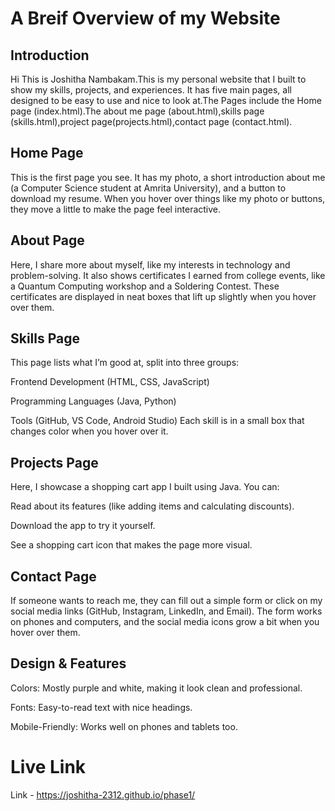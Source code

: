 # A Breif Overview of my Website
## Introduction
Hi This is Joshitha Nambakam.This is my personal website that I built to show my skills, projects, and experiences. It has five main pages, all designed to be easy to use and nice to look at.The Pages include the Home page (index.html).The about me page (about.html),skills page (skills.html),project page(projects.html),contact page (contact.html).

## Home Page 
This is the first page you see. It has my photo, a short introduction about me (a Computer Science student at Amrita University), and a button to download my resume. When you hover over things like my photo or buttons, they move a little to make the page feel interactive.


## About Page 
Here, I share more about myself, like my interests in technology and problem-solving. It also shows certificates I earned from college events, like a Quantum Computing workshop and a Soldering Contest. These certificates are displayed in neat boxes that lift up slightly when you hover over them.


## Skills Page 
This page lists what I’m good at, split into three groups:

Frontend Development (HTML, CSS, JavaScript)

Programming Languages (Java, Python)

Tools (GitHub, VS Code, Android Studio)
Each skill is in a small box that changes color when you hover over it.

## Projects Page 
Here, I showcase a shopping cart app I built using Java. You can:

Read about its features (like adding items and calculating discounts).

Download the app to try it yourself.

See a shopping cart icon that makes the page more visual.

## Contact Page 
If someone wants to reach me, they can fill out a simple form or click on my social media links (GitHub, Instagram, LinkedIn, and Email). The form works on phones and computers, and the social media icons grow a bit when you hover over them.

## Design & Features

Colors: Mostly purple and white, making it look clean and professional.

Fonts: Easy-to-read text with nice headings.

Mobile-Friendly: Works well on phones and tablets too.
# Live Link
Link - https://joshitha-2312.github.io/phase1/
